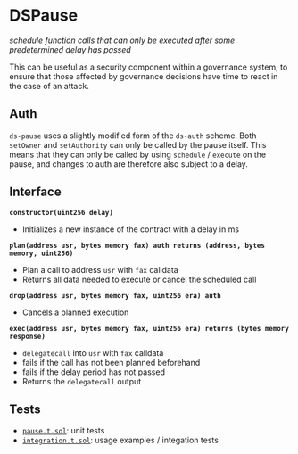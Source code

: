 # DSPause

_schedule function calls that can only be executed after some predetermined delay has passed_

This can be useful as a security component within a governance system, to ensure that those affected by governance decisions have time to react in the case of an attack.

## Auth

`ds-pause` uses a slightly modified form of the `ds-auth` scheme. Both `setOwner` and `setAuthority`
can only be called by the pause itself. This means that they can only be called by using `schedule` /
`execute` on the pause, and changes to auth are therefore also subject to a delay.

## Interface

**`constructor(uint256 delay)`**

- Initializes a new instance of the contract with a delay in ms

**`plan(address usr, bytes memory fax) auth returns (address, bytes memory, uint256)`**

- Plan a call to address `usr` with `fax` calldata
- Returns all data needed to execute or cancel the scheduled call

**`drop(address usr, bytes memory fax, uint256 era) auth`**

- Cancels a planned execution

**`exec(address usr, bytes memory fax, uint256 era) returns (bytes memory response)`**

- `delegatecall` into `usr` with `fax` calldata
- fails if the call has not been planned beforehand
- fails if the delay period has not passed
- Returns the `delegatecall` output

## Tests

- [`pause.t.sol`](./pause.t.sol): unit tests
- [`integration.t.sol`](./integration.t.sol): usage examples / integation tests
